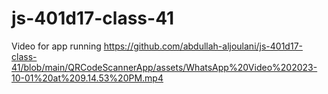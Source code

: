 # js-401d17-class-41

Video for app running https://github.com/abdullah-aljoulani/js-401d17-class-41/blob/main/QRCodeScannerApp/assets/WhatsApp%20Video%202023-10-01%20at%209.14.53%20PM.mp4
